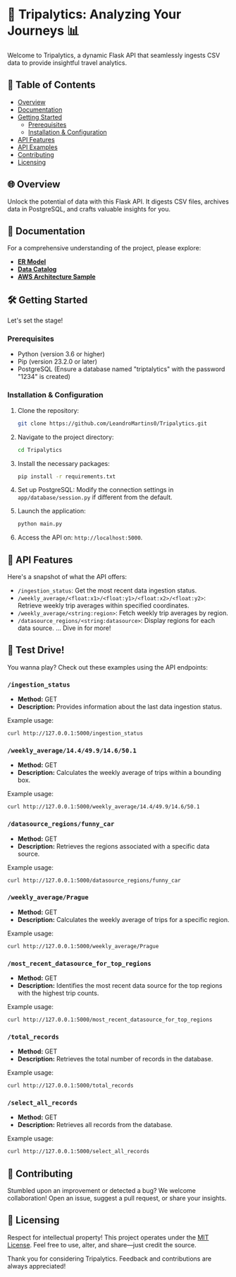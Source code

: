 # 🚗 Tripalytics: Analyzing Your Journeys 📊

Welcome to Tripalytics, a dynamic Flask API that seamlessly ingests CSV data to provide insightful travel analytics.

## 📜 Table of Contents
- [Overview](#overview)
- [Documentation](#documentation)
- [Getting Started](#getting-started)
  - [Prerequisites](#prerequisites)
  - [Installation & Configuration](#installation--configuration)
- [API Features](#api-features)
- [API Examples](#api-examples)
- [Contributing](#contributing)
- [Licensing](#licensing)

## 🌐 Overview

Unlock the potential of data with this Flask API. It digests CSV files, archives data in PostgreSQL, and crafts valuable insights for you.

## 📖 Documentation

For a comprehensive understanding of the project, please explore:

- **[ER Model](./project_documentation/ER_model/)**
- **[Data Catalog](./project_documentation/data_catalog/)**
- **[AWS Architecture Sample](./project_documentation/aws_architecture/)**

## 🛠 Getting Started

Let's set the stage!

### Prerequisites

- Python (version 3.6 or higher)
- Pip (version 23.2.0 or later)
- PostgreSQL (Ensure a database named "triptalytics" with the password "1234" is created)

### Installation & Configuration

1. Clone the repository:
   ```bash
   git clone https://github.com/LeandroMartins0/Tripalytics.git
   ```

2. Navigate to the project directory:
   ```bash
   cd Tripalytics
   ```

3. Install the necessary packages:
   ```bash
   pip install -r requirements.txt
   ```

4. Set up PostgreSQL: Modify the connection settings in `app/database/session.py` if different from the default.

5. Launch the application:
   ```bash
   python main.py
   ```

6. Access the API on: `http://localhost:5000`.

## 🎯 API Features

Here's a snapshot of what the API offers:
- `/ingestion_status`: Get the most recent data ingestion status.
- `/weekly_average/<float:x1>/<float:y1>/<float:x2>/<float:y2>`: Retrieve weekly trip averages within specified coordinates.
- `/weekly_average/<string:region>`: Fetch weekly trip averages by region.
- `/datasource_regions/<string:datasource>`: Display regions for each data source.
... Dive in for more!

## 🚀 Test Drive!

You wanna play? Check out these examples using the API endpoints:

### `/ingestion_status`

- **Method:** GET
- **Description:** Provides information about the last data ingestion status.

Example usage:
```bash
curl http://127.0.0.1:5000/ingestion_status
```

### `/weekly_average/14.4/49.9/14.6/50.1`

- **Method:** GET
- **Description:** Calculates the weekly average of trips within a bounding box.

Example usage:
```bash
curl http://127.0.0.1:5000/weekly_average/14.4/49.9/14.6/50.1
```

### `/datasource_regions/funny_car`

- **Method:** GET
- **Description:** Retrieves the regions associated with a specific data source.

Example usage:
```bash
curl http://127.0.0.1:5000/datasource_regions/funny_car
```

### `/weekly_average/Prague`

- **Method:** GET
- **Description:** Calculates the weekly average of trips for a specific region.

Example usage:
```bash
curl http://127.0.0.1:5000/weekly_average/Prague
```

### `/most_recent_datasource_for_top_regions`

- **Method:** GET
- **Description:** Identifies the most recent data source for the top regions with the highest trip counts.

Example usage:
```bash
curl http://127.0.0.1:5000/most_recent_datasource_for_top_regions
```

### `/total_records`

- **Method:** GET
- **Description:** Retrieves the total number of records in the database.

Example usage:
```bash
curl http://127.0.0.1:5000/total_records
```

### `/select_all_records`

- **Method:** GET
- **Description:** Retrieves all records from the database.

Example usage:
```bash
curl http://127.0.0.1:5000/select_all_records
```

## 🤝 Contributing

Stumbled upon an improvement or detected a bug? We welcome collaboration! Open an issue, suggest a pull request, or share your insights.

## 📄 Licensing

Respect for intellectual property! This project operates under the [MIT License](LICENSE). Feel free to use, alter, and share—just credit the source.

Thank you for considering Tripalytics. Feedback and contributions are always appreciated!

```
